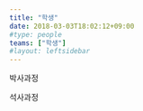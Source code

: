 ```yaml
---
title: "학생"
date: 2018-03-03T18:02:12+09:00
#type: people
teams: ["학생"]
#layout: leftsidebar
---
```


박사과정

석사과정
